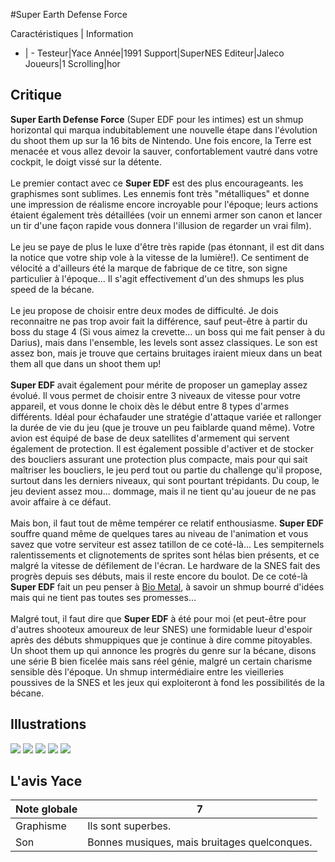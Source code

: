 #Super Earth Defense Force

Caractéristiques | Information
- | -
Testeur|Yace
Année|1991
Support|SuperNES
Editeur|Jaleco
Joueurs|1
Scrolling|hor

## Critique
<b>Super Earth Defense Force</b> (Super EDF pour les intimes) est un shmup horizontal qui marqua indubitablement une nouvelle étape dans l'évolution du shoot them up sur la 16 bits de Nintendo. Une fois encore, la Terre est menacée et vous allez devoir la sauver, confortablement vautré dans votre cockpit, le doigt vissé sur la détente.<br/><br/>Le premier contact avec ce <b>Super EDF</b> est des plus encourageants. les graphismes sont sublimes. Les ennemis font très "métalliques" et donne une impression de réalisme encore incroyable pour l'époque; leurs actions étaient également très détaillées (voir un ennemi armer son canon et lancer un tir d'une façon rapide vous donnera l'illusion de regarder un vrai film).<br/><br/>Le jeu se paye de plus le luxe d'être très rapide (pas étonnant, il est dit dans la notice que votre ship vole à la vitesse de la lumière!). Ce sentiment de vélocité a d'ailleurs été la marque de fabrique de ce titre, son signe particulier à l'époque... Il s'agit effectivement d'un des shmups les plus speed de la bécane.<br/><br/>Le jeu propose de choisir entre deux modes de difficulté. Je dois reconnaitre ne pas trop avoir fait la différence, sauf peut-être à partir du boss du stage 4 (Si vous aimez la crevette... un boss qui me fait penser à du Darius), mais dans l'ensemble, les levels sont assez classiques. Le son est assez bon, mais je trouve que certains bruitages iraient mieux dans un beat them all que dans un shoot them up!<br/><br/><b>Super EDF</b> avait également pour mérite de proposer un gameplay assez évolué. Il vous permet de choisir entre 3 niveaux de vitesse pour votre appareil, et vous donne le choix dès le début entre 8 types d'armes différents. Idéal pour échafauder une stratégie d'attaque variée et rallonger la durée de vie du jeu (que je trouve un peu faiblarde quand même). Votre avion est équipé de base de deux satellites d'armement qui servent également de protection. Il est également possible d'activer et de stocker des boucliers assurant une protection plus compacte, mais pour qui sait maîtriser les boucliers, le jeu perd tout ou partie du challenge qu'il propose, surtout dans les derniers niveaux, qui sont pourtant trépidants. Du coup, le jeu devient assez mou... dommage, mais il ne tient qu'au joueur de ne pas avoir affaire à ce défaut.<br/><br/>Mais bon, il faut tout de même tempérer ce relatif enthousiasme. <b>Super EDF</b> souffre quand même de quelques tares au niveau de l'animation et vous savez que votre serviteur est assez tatillon de ce coté-là... Les sempiternels ralentissements et clignotements de sprites sont hélas bien présents, et ce malgré la vitesse de défilement de l'écran. Le hardware de la SNES fait des progrès depuis ses débuts, mais il reste encore du boulot. De ce coté-là <b>Super EDF</b> fait un peu penser à <a href="index.php?page=fiche&id=234">Bio Metal</a>, à savoir un shmup bourré d'idées mais qui ne tient pas toutes ses promesses...<br/><br/>Malgré tout, il faut dire que <b>Super EDF</b> à été pour moi (et peut-être pour d'autres shooteux amoureux de leur SNES) une formidable lueur d'espoir après des débuts shmuppiques que je continue à dire comme pitoyables. Un shoot them up qui annonce les progrès du genre sur la bécane, disons une série B bien ficelée mais sans réel génie, malgré un certain charisme sensible dès l'époque. Un shmup intermédiaire entre les vieilleries poussives de la SNES et les jeux qui exploiteront à fond les possibilités de la bécane.

## Illustrations
![](http://www.shmup.com/images/thumbs/img_fiche_1_789.gif)
![](http://www.shmup.com/images/thumbs/img_fiche_2_789.gif)
![](http://www.shmup.com/images/thumbs/img_fiche_3_789.gif)
![](http://www.shmup.com/images/thumbs/img_fiche_4_789.gif)
![](http://www.shmup.com/images/thumbs/img_fiche_5_789.gif)

## L'avis Yace
Note globale|7
-|-
Graphisme|Ils sont superbes.
Son|Bonnes musiques, mais bruitages quelconques.
